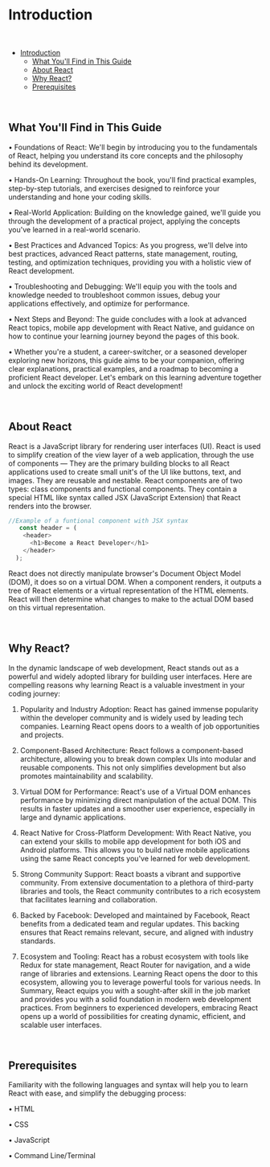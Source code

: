 <h1>Introduction</h1> 

<br>

- [Introduction](#introduction)
  - [What You'll Find in This Guide](#what-you'll-find-in-this-guide)
  - [About React](#about-react)
  - [Why React?](#why-react?)
  - [Prerequisites](#prerequisites)

<br>

## What You'll Find in This Guide

•	Foundations of React: We'll begin by introducing you to the fundamentals of React, helping you understand its core concepts and the philosophy behind its development.

•	Hands-On Learning: Throughout the book, you'll find practical examples, step-by-step tutorials, and exercises designed to reinforce your understanding and hone your coding skills.

•	Real-World Application: Building on the knowledge gained, we'll guide you through the development of a practical project, applying the concepts you've learned in a real-world scenario.

•	Best Practices and Advanced Topics: As you progress, we'll delve into best practices, advanced React patterns, state management, routing, testing, and optimization techniques, providing you with a holistic view of React development.

•	Troubleshooting and Debugging:  We'll equip you with the tools and knowledge needed to troubleshoot common issues, debug your applications effectively, and optimize for performance.

•	Next Steps and Beyond: The guide concludes with a look at advanced React topics, mobile app development with React Native, and guidance on how to continue your learning journey beyond the pages of this book.

•	Whether you're a student, a career-switcher, or a seasoned developer exploring new horizons, this guide aims to be your companion, offering clear explanations, practical examples, and a roadmap to becoming a proficient React developer. Let's embark on this learning adventure together and unlock the exciting world of React development!

<br>

## About React
React is a JavaScript library for rendering user interfaces (UI).  React is used to simplify creation of  the  view layer of a web application, through the use of components — They are the primary building blocks to all React applications used to create small unit's  of the UI like buttons, text, and images. They are reusable and nestable.
React components are of two types:  class components  and functional components. They contain a special HTML like syntax called JSX (JavaScript Extension) that React renders into the browser.

```js
//Example of a funtional component with JSX syntax
   const header = (
    <header>
      <h1>Become a React Developer</h1>
    </header>
  );
```

React does not directly manipulate browser's  Document Object Model (DOM), it does so  on a virtual DOM. 
When a component renders, it outputs a tree of React elements or a virtual representation of the HTML elements.  React will then determine what changes to make to the actual DOM based on this virtual representation.

<br>

## Why React?
In the dynamic landscape of web development, React stands out as a powerful and widely adopted library for building user interfaces. Here are compelling reasons why learning React is a valuable investment in your coding journey:
1.	Popularity and Industry Adoption:  React has gained immense popularity within the developer community and is widely used by leading tech companies. Learning React opens doors to a wealth of job opportunities and projects.

2.	Component-Based Architecture: React follows a component-based architecture, allowing you to break down complex UIs into modular and reusable components. This not only simplifies development but also promotes maintainability and scalability.

3.	Virtual DOM for Performance: React's use of a Virtual DOM enhances performance by minimizing direct manipulation of the actual DOM. This results in faster updates and a smoother user experience, especially in large and dynamic applications.

4.	React Native for Cross-Platform Development: With React Native, you can extend your skills to mobile app development for both iOS  and Android platforms. This allows you to build native mobile applications using the same React concepts you've learned for web development.

5.	Strong Community Support:  React boasts a vibrant and supportive community. From extensive documentation to a plethora of third-party libraries and tools, the React community contributes to a rich ecosystem that facilitates learning and collaboration.

6.	Backed by Facebook: Developed and maintained by Facebook, React benefits from a dedicated team and regular updates. This backing ensures that React remains relevant, secure, and aligned with industry standards.

7.	Ecosystem and Tooling: React has a robust ecosystem with tools like Redux for state management, React Router for navigation, and a wide range of libraries and extensions. Learning React opens the door to this ecosystem, allowing you to leverage powerful tools for various needs. 
In Summary, React equips you with a sought-after skill in the job market and provides you with a solid foundation in modern web development practices. From  beginners  to experienced developers, embracing React opens up a world of possibilities for creating dynamic, efficient, and scalable user interfaces.

<br>

## Prerequisites
Familiarity with the following languages and syntax will help you to learn React with ease, and simplify the debugging process:

•	HTML

•	CSS

•	JavaScript

•	Command Line/Terminal
